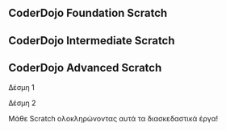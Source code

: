 ## CoderDojo Foundation Scratch

## CoderDojo Intermediate Scratch

## CoderDojo Advanced Scratch

Δέσμη 1

Δέσμη 2

Μάθε Scratch ολοκληρώνοντας αυτά τα διασκεδαστικά έργα!
